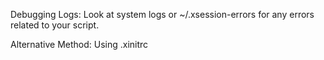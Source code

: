Debugging
Logs: Look at system logs or ~/.xsession-errors for any errors related to your script.

Alternative Method: Using .xinitrc
